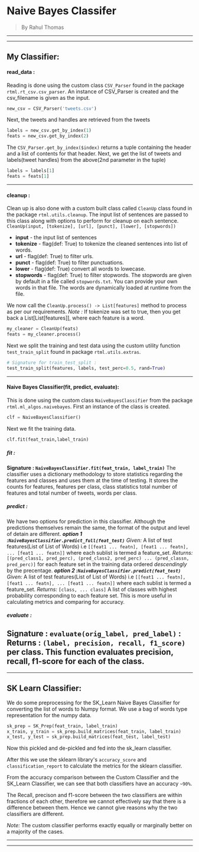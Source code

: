 # Naive Bayes Classifer
> By Rahul Thomas
---
---
## My Classifier:
#### read_data :
Reading is done using the custom class `CSV_Parser` found in the package `rtml.rt_csv.csv_parser`.
An instance of CSV_Parser is created and the csv_filename is given as the input.
 ```python
 new_csv = CSV_Parser('tweets.csv')
 ```
Next, the tweets and handles are retrieved from the tweets
 ```python
 labels = new_csv.get_by_index(1) 
 feats = new_csv.get_by_index(2)
 ```
The `CSV_Parser.get_by_index($index)` returns a tuple containing the header and a list of contents for that header.
Next, we get the list of tweets and labels(tweet handles) from the above(2nd parameter in the tuple)
```python
labels = labels[1]
feats = feats[1]
```
---
#### cleanup :
Clean up is also done with a custom built class called `CleanUp` class found in the package `rtml.utils.cleanup`.
The input list of sentences are passed to this class along with options to perform for cleanup on each sentence.
`CleanUp(input, [tokenize], [url], [punct], [lower], [stopwords])`
 - **input** - the input list of sentences
 - **tokenize** - flag(def: True) to tokenize the cleaned sentences into list of words.
 - **url** - flag(def: True) to filter urls.
 - **punct** - flag(def: True) to filter punctuations.
 - **lower** - flag(def: True) convert all words to lowecase.
 - **stopwords** - flag(def: True) to filter stopwords. The stopwords are given by default in a file called `stopwords.txt`. You can provide your own words in that file. The words are dynamically loaded at runtime from the file.

We now call the `CleanUp.process() -> List[features]` method to process as per our requirements.
*Note :* If tokenize was set to true, then you get back a List[List[features]], where each feature is a word.
```python
my_cleaner = CleanUp(feats)
feats = my_cleaner.process()
```

Next we split the training and test data using the custom utility function `test_train_split` found in package `rtml.utils.extras`.
```python
# Signature for train_test_split :
test_train_split(features, labels, test_perc=0.5, rand=True)
```
---
#### Naive Bayes Classifier(fit, predict, evaluate):
This is done using the custom class `NaiveBayesClassifier` from the package `rtml.ml_algos.naivebayes`.
First an instance of the class is created.
```python
clf = NaiveBayesClassifier()
```
Next we fit the training data.
```python
clf.fit(feat_train,label_train)
```
##### fit : 
**Signature : `NaiveBayesClassifier.fit(feat_train, label_train)`**
The classifier uses a dictionary methodology to store statistics regarding the features and classes and uses them at the time of testing.
It stores the counts for features, features per class, class statistics total number of features and total number of tweets, words per class.

##### predict : 
We have two options for prediction in this classifier. Although the predictions themselves remain the same, the format of the output and level of detain are different.
_**option 1 :`NaiveBayesClassifier.predict_full(feat_test)`**_
_Given:_ A list of test features(List of List of Words) i.e `[[feat1 ... featn], [feat1 ... featn], ... [feat1 ... featn]]` where each sublist is termed a feature_set.
_Returns:_ `[(pred_class1, pred_perc), (pred_class2, pred_perc) ... (pred_classn, pred_perc)]` for each feature set in the training data ordered _descendingly_ by the precentage.
_**option 2 :`NaiveBayesClassifier.predict(feat_test)`**_
_Given:_ A list of test features(List of List of Words) i.e `[[feat1 ... featn], [feat1 ... featn], ... [feat1 ... featn]]` where each sublist is termed a feature_set.
_Returns:_ `[class, ... class]` A list of classes with highest probability corresponding to each feature set.
This is more useful in calculating metrics and comparing for accuracy.

##### evaluate :
**Signature : `evaluate(orig_label, pred_label)` :**
**Returns : `(label, precision, recall, f1_score)` per class.**
This function evaluates precision, recall, f1-score for each of the class.
---
---
## SK Learn Classifier:
We do some preprocessing for the SK_Learn Naive Bayes Classifier for converting the list of words to Numpy format. 
We use a bag of words type representation for the numpy data.

```python
sk_prep = SK_Prep(feat_train, label_train)
x_train, y_train = sk_prep.build_matrices(feat_train, label_train)
x_test, y_test = sk_prep.build_matrices(feat_test, label_test)
```

Now this pickled and de-pickled and fed into the sk_learn classifier.

After this we use the sklearn library's `accuracy_score` and `classification_report` to calculate the metrics for the sklearn classifier.

From the accuracy comparison between the Custom Classifier and the SK_Learn Classifier, we can see that both classifiers have an accuracy `~90%`.

The Recall, precison and f1-score between the two classifiers are within fractions of each other, therefore we cannot effectively say that there is a difference between them. Hence we cannot give reasons why the two classifiers are different.

_Note:_ The custom classifier performs exactly equally or marginally better on a majority of the cases.

---
---